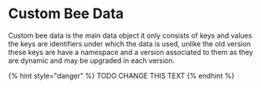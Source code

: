 # Custom Bee Data

Custom bee data is the main data object it only consists of keys and values the keys are identifiers under which the data is used, unlike the old version these keys are have a namespace and a version associated to them as they are dynamic and may be upgraded in each version.



{% hint style="danger" %}
TODO CHANGE THIS TEXT
{% endhint %}
